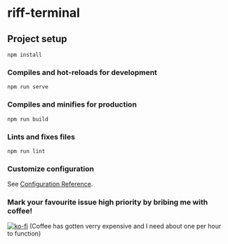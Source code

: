 # riff-terminal

## Project setup
```
npm install
```

### Compiles and hot-reloads for development
```
npm run serve
```

### Compiles and minifies for production
```
npm run build
```

### Lints and fixes files
```
npm run lint
```

### Customize configuration
See [Configuration Reference](https://cli.vuejs.org/config/).

### Mark your favourite issue high priority by bribing me with coffee!
[![ko-fi](https://ko-fi.com/img/githubbutton_sm.svg)](https://ko-fi.com/C0C256RKD)
(Coffee has gotten verry expensive and I need about one per hour to function)
